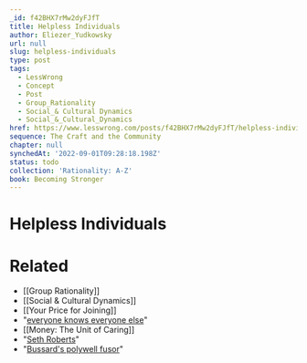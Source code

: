 ```yaml
---
_id: f42BHX7rMw2dyFJfT
title: Helpless Individuals
author: Eliezer_Yudkowsky
url: null
slug: helpless-individuals
type: post
tags:
  - LessWrong
  - Concept
  - Post
  - Group_Rationality
  - Social_& Cultural Dynamics
  - Social_&_Cultural_Dynamics
href: https://www.lesswrong.com/posts/f42BHX7rMw2dyFJfT/helpless-individuals
sequence: The Craft and the Community
chapter: null
synchedAt: '2022-09-01T09:28:18.198Z'
status: todo
collection: 'Rationality: A-Z'
book: Becoming Stronger
---
```


# Helpless Individuals


# Related

- [[Group Rationality]]
- [[Social & Cultural Dynamics]]
- [[Your Price for Joining]]
- "[everyone knows everyone else](http://www.overcomingbias.com/2008/12/dunbars-function.html)"
- [[Money: The Unit of Caring]]
- "[Seth Roberts](http://blog.sethroberts.net/)"
- "[Bussard's polywell fusor](http://en.wikipedia.org/wiki/Polywell)"